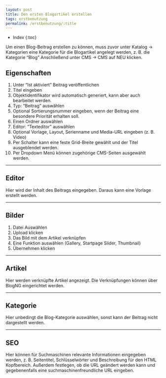 ```yaml
---
layout: post
title: Den ersten Blogartikel erstellen
tags: erstbenutzung
permalink: /erstbenutzung/:title
---
```



+ Index
{:toc}


Um einen Blog-Beitrag erstellen zu können, muss zuvor unter Katalog -> Kategorien eine Kategorie für die Blogartikel angelegt werden, z. B. die Kategorie “Blog”
Anschließend unter CMS -> CMS auf NEU klicken.


## Eigenschaften


1. Unter “Ist aktiviert” Beitrag veröffentlichen
2. Titel eingeben
3. Objektidentifikator wird automatisch generiert, kann aber auch bearbeitet werden.
4. Typ: “Beitrag” auswählen
5. Optional Sortierungsnummer eingeben, wenn der Beitrag eine besondere Priorität erhalten soll.
6. Einen Ordner auswählen
7. Editor: “Texteditor” auswählen
8. Optional Vorlage, Layout, Serienname und Media-URL eingeben (z. B. Video)
9. Per Schalter kann eine feste Grid-Breite gewählt und der Titel ausgeblendet werden.
10. Per Dropdown Menü können zugehörige CMS-Seiten ausgewählt werden.


--------


## Editor


Hier wird der Inhalt des Beitrags eingegeben. Daraus kann eine Vorlage erstellt werden.


---------


## Bilder


1. Datei Auswählen
2. Upload klicken
3. Das Bild mit dem Artikel verknüpfen
4. Eine Funktion auswählen (Gallery, Startpage Slider, Thumbnail)
5. Übernehmen klicken


----------


## Artikel


Hier werden verknüpfte Artikel angezeigt. Die Verknüpfungen können über BlogNG eingerichtet werden.


------------


## Kategorie


Hier unbedingt die Blog-Kategorie auswählen, sonst kann der Beitrag nicht dargestellt werden.


-------------


## SEO


Hier können für Suchmaschinen relevante Informationen eingegeben werden, z. B. Seitentitel, Schlüsselwörter und Beschreibung für den HTML Kopfbereich. Außerdem festlegen, ob die URL geändert werden kann und gegebenenfalls eine suchmaschinenfreundliche URL eingeben.

